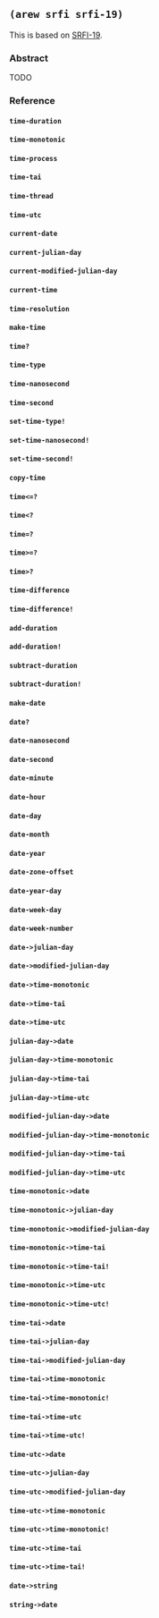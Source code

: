 ## `(arew srfi srfi-19)`

This is based on [SRFI-19](https://srfi.schemers.org/srfi-19/).

### Abstract

TODO

### Reference

#### `time-duration`
#### `time-monotonic`
#### `time-process`
#### `time-tai`
#### `time-thread`
#### `time-utc`
#### `current-date`
#### `current-julian-day`
#### `current-modified-julian-day`
#### `current-time`
#### `time-resolution`
#### `make-time`
#### `time?`
#### `time-type`
#### `time-nanosecond`
#### `time-second`
#### `set-time-type!`
#### `set-time-nanosecond!`
#### `set-time-second!`
#### `copy-time`
#### `time<=?`
#### `time<?`
#### `time=?`
#### `time>=?`
#### `time>?`
#### `time-difference`
#### `time-difference!`
#### `add-duration`
#### `add-duration!`
#### `subtract-duration`
#### `subtract-duration!`
#### `make-date`
#### `date?`
#### `date-nanosecond`
#### `date-second`
#### `date-minute`
#### `date-hour`
#### `date-day`
#### `date-month`
#### `date-year`
#### `date-zone-offset`
#### `date-year-day`
#### `date-week-day`
#### `date-week-number`
#### `date->julian-day`
#### `date->modified-julian-day`
#### `date->time-monotonic`
#### `date->time-tai`
#### `date->time-utc`
#### `julian-day->date`
#### `julian-day->time-monotonic`
#### `julian-day->time-tai`
#### `julian-day->time-utc`
#### `modified-julian-day->date`
#### `modified-julian-day->time-monotonic`
#### `modified-julian-day->time-tai`
#### `modified-julian-day->time-utc`
#### `time-monotonic->date`
#### `time-monotonic->julian-day`
#### `time-monotonic->modified-julian-day`
#### `time-monotonic->time-tai`
#### `time-monotonic->time-tai!`
#### `time-monotonic->time-utc`
#### `time-monotonic->time-utc!`
#### `time-tai->date`
#### `time-tai->julian-day`
#### `time-tai->modified-julian-day`
#### `time-tai->time-monotonic`
#### `time-tai->time-monotonic!`
#### `time-tai->time-utc`
#### `time-tai->time-utc!`
#### `time-utc->date`
#### `time-utc->julian-day`
#### `time-utc->modified-julian-day`
#### `time-utc->time-monotonic`
#### `time-utc->time-monotonic!`
#### `time-utc->time-tai`
#### `time-utc->time-tai!`
#### `date->string`
#### `string->date`

